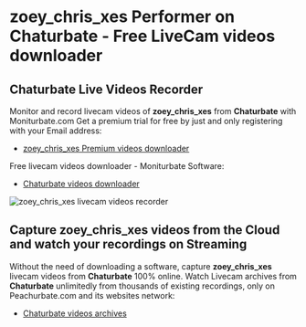 # zoey_chris_xes Performer on Chaturbate - Free LiveCam videos downloader

## Chaturbate Live Videos Recorder

Monitor and record livecam videos of **zoey_chris_xes** from **Chaturbate** with Moniturbate.com
Get a premium trial for free by just and only registering with your Email address:
* [zoey_chris_xes Premium videos downloader](https://moniturbate.com/request-demo-licence-key.html)

Free livecam videos downloader - Moniturbate Software:
* [Chaturbate videos downloader](https://moniturbate.com/moniturbate-download-software.html)

![zoey_chris_xes livecam videos recorder](https://peachurnet.com/templates/moniturbate-software.png)


## Capture zoey_chris_xes videos from the Cloud and watch your recordings on Streaming

Without the need of downloading a software, capture **zoey_chris_xes** livecam videos from **Chaturbate** 100% online.
Watch Livecam archives from **Chaturbate** unlimitedly from thousands of existing recordings, only on Peachurbate.com and its websites network:
* [Chaturbate videos archives](https://peachurnet.com/)